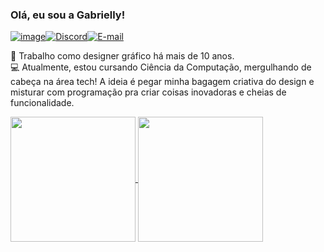 
### Olá, eu sou a Gabrielly!

[![image](https://img.shields.io/badge/LinkedIn-0077B5?style=for-the-badge&logo=linkedin&logoColor=white)](https://www.linkedin.com/in/gabriellyss/)[![Discord](https://img.shields.io/badge/Discord-7289DA?style=for-the-badge&logo=discord&logoColor=white)](https://discord.com/channels/@bugabs/)[![E-mail](https://img.shields.io/badge/-Email-000?style=for-the-badge&logo=microsoft-outlook&logoColor=007BFF)](mailto:gabriellysantos@live.com)

🎨 Trabalho como designer gráfico há mais de 10 anos.  
💻 Atualmente, estou cursando Ciência da Computação, mergulhando de cabeça na área tech! A ideia é pegar minha bagagem criativa do design e misturar com programação pra criar coisas inovadoras e cheias de funcionalidade.

<a href="https://github.com/anuraghazra/github-readme-stats">
  <img height=200 align="center" src="https://github-readme-stats.vercel.app/api?username=GabriellySS&theme=transparent&card_width=350" />
</a>
<a href="https://github.com/anuraghazra/convoychat">
  <img height=200 align="center" src="https://github-readme-stats.vercel.app/api/top-langs?username=GabriellySS&theme=transparent&layout=compact&langs_count=8" />
</a>
